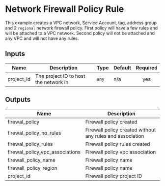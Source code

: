 #  Network Firewall Policy Rule

This example creates a VPC network, Service Account, tag, address group and 2 `regional` network firewall policy. First policy will have a few rules and will be attached to a VPC network. Second policy will not be attached and any VPC and will not have any rules.

<!-- BEGINNING OF PRE-COMMIT-TERRAFORM DOCS HOOK -->
## Inputs

| Name | Description | Type | Default | Required |
|------|-------------|------|---------|:--------:|
| project\_id | The project ID to host the network in | `any` | n/a | yes |

## Outputs

| Name | Description |
|------|-------------|
| firewal\_policy | Firewall policy created |
| firewal\_policy\_no\_rules | Firewall policy created without any rules and association |
| firewal\_policy\_rules | Firewall policy rules created |
| firewal\_policy\_vpc\_associations | Firewall policy vpc association |
| firewall\_policy\_name | Firewall policy name |
| firewall\_policy\_region | Firewall policy name |
| project\_id | Firewall policy project ID |

<!-- END OF PRE-COMMIT-TERRAFORM DOCS HOOK -->
